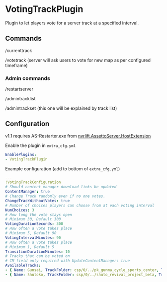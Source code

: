 ﻿# VotingTrackPlugin

Plugin to let players vote for a server track at a specified interval.

## Commands

/currenttrack

/votetrack <number> (server will ask users to vote for new map as per configured timeframe)
### Admin commands
/restartserver

/admintracklist

/admintrackset <number> (this one will be explained by track list)

## Configuration

v1.1 requires AS-Restarter.exe from [nvrlift.AssettoServer.HostExtension](https://github.com/nvrlift/nvrlift.AssettoServer.HostExtension)

Enable the plugin in `extra_cfg.yml`

```yaml
EnablePlugins:
- VotingTrackPlugin
```

Example configuration (add to bottom of `extra_cfg.yml`)

```yaml
---
!VotingTrackConfiguration
# Should content manager download links be updated
ContentManager: true
# Change Track randomly even if no one votes.
ChangeTrackWithoutVotes: true
# Number of choices players can choose from at each voting interval
NumChoices: 3
# How long the vote stays open
# Minimum 30, Default 300
VotingDurationSeconds: 300
# How often a vote takes place
# Minimum 5, Default 90
VotingIntervalMinutes: 90
# How often a vote takes place
# Minimum 1, Default 5
TransitionDurationMinutes: 10
# Tracks that can be voted on
# CM field only required with UpdateContentManager: true
AvailableTracks:
- { Name: Gunsai, TrackFolder: csp/0/../pk_gunma_cycle_sports_center, TrackLayoutConfig: gcsc_full_attack, CMLink: https://mega.nz/...... , CMVersion: 1.5 }
- { Name: Shutoko, TrackFolder: csp/0/../shuto_revival_project_beta, TrackLayoutConfig: overload_layout, CMLink: https://mega.nz/...... , CMVersion: 1.5 }

```
